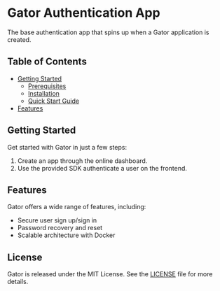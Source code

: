 # Gator Authentication App

The base authentication app that spins up when a Gator application is created.

## Table of Contents

- [Getting Started](#getting-started)
  - [Prerequisites](#prerequisites)
  - [Installation](#installation)
  - [Quick Start Guide](#quick-start-guide)
- [Features](#features)

## Getting Started

Get started with Gator in just a few steps:

1. Create an app through the online dashboard.
2. Use the provided SDK authenticate a user on the frontend.

## Features

Gator offers a wide range of features, including:

- Secure user sign up/sign in
- Password recovery and reset
- Scalable architecture with Docker

## License

Gator is released under the MIT License. See the [LICENSE](LICENSE) file for more details.

